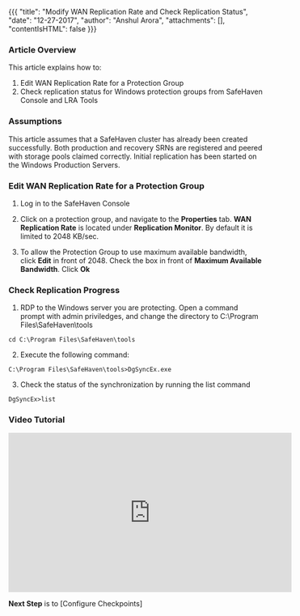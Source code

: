 {{{
  "title": "Modify WAN Replication Rate and Check Replication Status",
  "date": "12-27-2017",
  "author": "Anshul Arora",
  "attachments": [],
  "contentIsHTML": false
}}}

### Article Overview
This article explains how to:

1. Edit WAN Replication Rate for a Protection Group
2. Check replication status for Windows protection groups from SafeHaven Console and LRA Tools

### Assumptions
This article assumes that a SafeHaven cluster has already been created successfully. Both production and recovery SRNs are registered and peered with storage pools claimed correctly. Initial replication has been started on the Windows Production Servers.

### Edit WAN Replication Rate for a Protection Group
1. Log in to the SafeHaven Console
2. Click on a protection group, and navigate to the **Properties** tab.
**WAN  Replication Rate** is located under **Replication Monitor**. By default it is limited to 2048 KB/sec.

3. To allow the Protection Group to use maximum available bandwidth, click **Edit** in front of 2048.
Check the box in front of **Maximum Available Bandwidth**. Click **Ok**

### Check Replication Progress
1. RDP to the Windows server you are protecting. Open a command prompt with admin priviledges, and change the directory to C:\Program Files\SafeHaven\tools
```
cd C:\Program Files\SafeHaven\tools
```
2. Execute the following command:
```
C:\Program Files\SafeHaven\tools>DgSyncEx.exe
```
3. Check the status of the synchronization by running the list command
```
DgSyncEx>list
```
### Video Tutorial
<p>
<iframe width="560" height="315" src="https://www.youtube.com/embed/D6hQViavsWg" frameborder="0" gesture="media" allow="encrypted-media" allowfullscreen></iframe>
</p>

**Next Step** is to [Configure Checkpoints]
